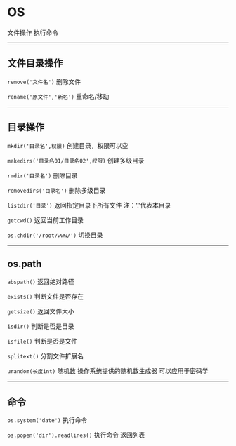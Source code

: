 # OS

文件操作    执行命令

---

## 文件目录操作



`remove('文件名')`    删除文件

`rename('原文件','新名')`    重命名/移动



---

## 目录操作



`mkdir('目录名',权限)`    创建目录，权限可以空

`makedirs('目录名01/目录名02',权限)`    创建多级目录

`rmdir('目录名')`    删除目录

`removedirs('目录名')`    删除多级目录

`listdir('目录')`    返回指定目录下所有文件	注：'.'代表本目录

`getcwd()`    返回当前工作目录

`os.chdir('/root/www/')`  切换目录



---

## os.path



`abspath()`    返回绝对路径

`exists()`    判断文件是否存在

`getsize()`    返回文件大小

`isdir()`    判断是否是目录

`isfile()`    判断是否是文件

`splitext()`    分割文件扩展名

`urandom(长度int)`  随机数 操作系统提供的随机数生成器 可以应用于密码学



---

## 命令



`os.system('date')`    执行命令

`os.popen('dir').readlines()`    执行命令 返回列表

